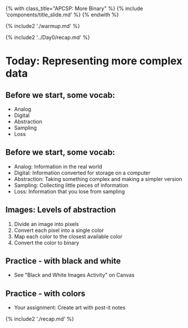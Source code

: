 {% with class_title="APCSP: More Binary" %}
{% include 'components/title_slide.md' %}
{% endwith %}

{% include2 './warmup.md' %}


{% include2 '../Day0/recap.md' %}


# Today: Representing more complex data

## Before we start, some vocab:
- Analog
- Digital
- Abstraction
- Sampling
- Loss

## Before we start, some vocab:
- Analog: Information in the real world
- Digital: Information converted for storage on a computer
- Abstraction: Taking something complex and making a simpler version
- Sampling: Collecting little pieces of information
- Loss: Information that you lose from sampling

## Images: Levels of abstraction
1. Divide an image into pixels
2. Convert each pixel into a single color
3. Map each color to the closest available color
4. Convert the color to binary

## Practice - with black and white
- See "Black and White Images Activity" on Canvas

## Practice - with colors
- Your assignment: Create art with post-it notes


{% include2 './recap.md' %}

